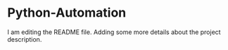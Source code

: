 # Python-Automation
I am editing the README file. Adding some more details about the project description.

